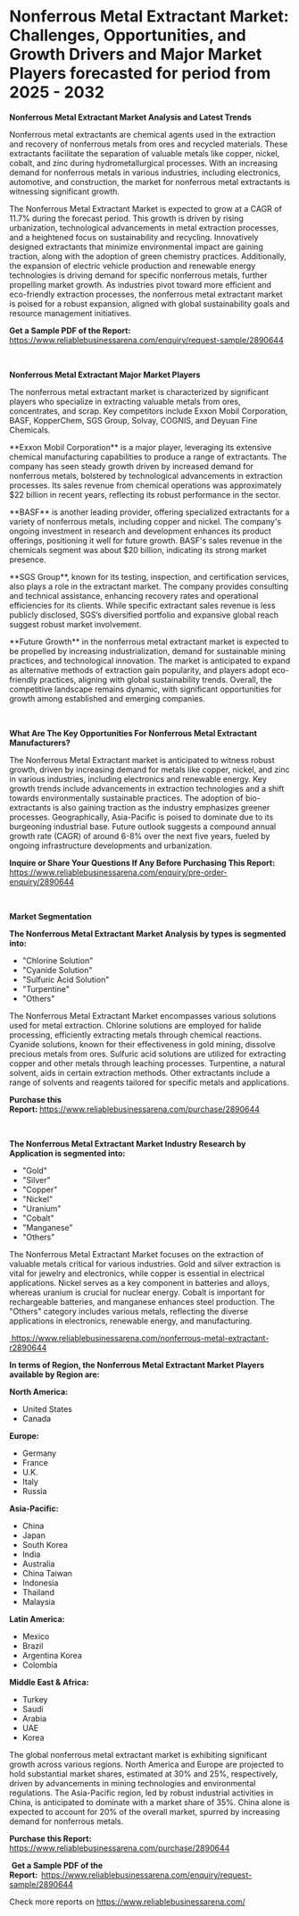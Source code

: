 <p><h1>Nonferrous Metal Extractant Market: Challenges, Opportunities, and Growth Drivers and Major Market Players forecasted for period from 2025 - 2032</h1></p><p><strong>Nonferrous Metal Extractant Market Analysis and Latest Trends</strong></p>
<p><p>Nonferrous metal extractants are chemical agents used in the extraction and recovery of nonferrous metals from ores and recycled materials. These extractants facilitate the separation of valuable metals like copper, nickel, cobalt, and zinc during hydrometallurgical processes. With an increasing demand for nonferrous metals in various industries, including electronics, automotive, and construction, the market for nonferrous metal extractants is witnessing significant growth.</p><p>The Nonferrous Metal Extractant Market is expected to grow at a CAGR of 11.7% during the forecast period. This growth is driven by rising urbanization, technological advancements in metal extraction processes, and a heightened focus on sustainability and recycling. Innovatively designed extractants that minimize environmental impact are gaining traction, along with the adoption of green chemistry practices. Additionally, the expansion of electric vehicle production and renewable energy technologies is driving demand for specific nonferrous metals, further propelling market growth. As industries pivot toward more efficient and eco-friendly extraction processes, the nonferrous metal extractant market is poised for a robust expansion, aligned with global sustainability goals and resource management initiatives.</p></p>
<p><strong>Get a Sample PDF of the Report:&nbsp;</strong> <a href="https://www.reliablebusinessarena.com/enquiry/request-sample/2890644?utm_campaign=2939&utm_medium=2&utm_source=Github&utm_content=ia&utm_term=14032025&utm_id=nonferrous-metal-extractant">https://www.reliablebusinessarena.com/enquiry/request-sample/2890644</a></p>
<p>&nbsp;</p>
<p><strong>Nonferrous Metal Extractant Major Market Players</strong></p>
<p><p>The nonferrous metal extractant market is characterized by significant players who specialize in extracting valuable metals from ores, concentrates, and scrap. Key competitors include Exxon Mobil Corporation, BASF, KopperChem, SGS Group, Solvay, COGNIS, and Deyuan Fine Chemicals.</p><p>**Exxon Mobil Corporation** is a major player, leveraging its extensive chemical manufacturing capabilities to produce a range of extractants. The company has seen steady growth driven by increased demand for nonferrous metals, bolstered by technological advancements in extraction processes. Its sales revenue from chemical operations was approximately $22 billion in recent years, reflecting its robust performance in the sector.</p><p>**BASF** is another leading provider, offering specialized extractants for a variety of nonferrous metals, including copper and nickel. The company's ongoing investment in research and development enhances its product offerings, positioning it well for future growth. BASF's sales revenue in the chemicals segment was about $20 billion, indicating its strong market presence.</p><p>**SGS Group**, known for its testing, inspection, and certification services, also plays a role in the extractant market. The company provides consulting and technical assistance, enhancing recovery rates and operational efficiencies for its clients. While specific extractant sales revenue is less publicly disclosed, SGS’s diversified portfolio and expansive global reach suggest robust market involvement.</p><p>**Future Growth** in the nonferrous metal extractant market is expected to be propelled by increasing industrialization, demand for sustainable mining practices, and technological innovation. The market is anticipated to expand as alternative methods of extraction gain popularity, and players adopt eco-friendly practices, aligning with global sustainability trends. Overall, the competitive landscape remains dynamic, with significant opportunities for growth among established and emerging companies.</p></p>
<p>&nbsp;</p>
<p><strong>What Are The Key Opportunities For Nonferrous Metal Extractant Manufacturers?</strong></p>
<p><p>The Nonferrous Metal Extractant market is anticipated to witness robust growth, driven by increasing demand for metals like copper, nickel, and zinc in various industries, including electronics and renewable energy. Key growth trends include advancements in extraction technologies and a shift towards environmentally sustainable practices. The adoption of bio-extractants is also gaining traction as the industry emphasizes greener processes. Geographically, Asia-Pacific is poised to dominate due to its burgeoning industrial base. Future outlook suggests a compound annual growth rate (CAGR) of around 6-8% over the next five years, fueled by ongoing infrastructure developments and urbanization.</p></p>
<p><strong>Inquire or Share Your Questions If Any Before Purchasing This Report:</strong> <a href="https://www.reliablebusinessarena.com/enquiry/pre-order-enquiry/2890644?utm_campaign=2939&utm_medium=2&utm_source=Github&utm_content=ia&utm_term=14032025&utm_id=nonferrous-metal-extractant">https://www.reliablebusinessarena.com/enquiry/pre-order-enquiry/2890644</a></p>
<p>&nbsp;</p>
<p><strong>Market Segmentation</strong></p>
<p><strong>The Nonferrous Metal Extractant Market Analysis by types is segmented into:</strong></p>
<p><ul><li>"Chlorine Solution"</li><li>"Cyanide Solution"</li><li>"Sulfuric Acid Solution"</li><li>"Turpentine"</li><li>"Others"</li></ul></p>
<p><p>The Nonferrous Metal Extractant Market encompasses various solutions used for metal extraction. Chlorine solutions are employed for halide processing, efficiently extracting metals through chemical reactions. Cyanide solutions, known for their effectiveness in gold mining, dissolve precious metals from ores. Sulfuric acid solutions are utilized for extracting copper and other metals through leaching processes. Turpentine, a natural solvent, aids in certain extraction methods. Other extractants include a range of solvents and reagents tailored for specific metals and applications.</p></p>
<p><strong>Purchase this Report:&nbsp;</strong><a href="https://www.reliablebusinessarena.com/purchase/2890644?utm_campaign=2939&utm_medium=2&utm_source=Github&utm_content=ia&utm_term=14032025&utm_id=nonferrous-metal-extractant">https://www.reliablebusinessarena.com/purchase/2890644</a></p>
<p>&nbsp;</p>
<p><strong>The Nonferrous Metal Extractant Market Industry Research by Application is segmented into:</strong></p>
<p><ul><li>"Gold"</li><li>"Silver"</li><li>"Copper"</li><li>"Nickel"</li><li>"Uranium"</li><li>"Cobalt"</li><li>"Manganese"</li><li>"Others"</li></ul></p>
<p><p>The Nonferrous Metal Extractant Market focuses on the extraction of valuable metals critical for various industries. Gold and silver extraction is vital for jewelry and electronics, while copper is essential in electrical applications. Nickel serves as a key component in batteries and alloys, whereas uranium is crucial for nuclear energy. Cobalt is important for rechargeable batteries, and manganese enhances steel production. The "Others" category includes various metals, reflecting the diverse applications in electronics, renewable energy, and manufacturing.</p></p>
<p><a href="https://www.reliablebusinessarena.com/nonferrous-metal-extractant-r2890644?utm_campaign=2939&utm_medium=2&utm_source=Github&utm_content=ia&utm_term=14032025&utm_id=nonferrous-metal-extractant">&nbsp;https://www.reliablebusinessarena.com/nonferrous-metal-extractant-r2890644</a></p>
<p><strong>In terms of Region, the Nonferrous Metal Extractant Market Players available by Region are:</strong></p>
<p>
    <p> <strong> North America: </strong>
        <ul>
            <li>United States</li>
            <li>Canada</li>
        </ul>
        </p> 
    <p> <strong> Europe: </strong>
        <ul>
            <li>Germany</li>
            <li>France</li>
            <li>U.K.</li>
            <li>Italy</li>
            <li>Russia</li>
        </ul>
        </p> 
    <p> <strong> Asia-Pacific: </strong>
        <ul>
            <li>China</li>
            <li>Japan</li>
            <li>South Korea</li>
            <li>India</li>
            <li>Australia</li>
            <li>China Taiwan</li>
            <li>Indonesia</li>
            <li>Thailand</li>
            <li>Malaysia</li>
        </ul>
        </p> 
    <p> <strong> Latin America: </strong>
        <ul>
            <li>Mexico</li>
            <li>Brazil</li>
            <li>Argentina Korea</li>
            <li>Colombia</li>
        </ul>
        </p> 
    <p> <strong> Middle East & Africa: </strong>
        <ul>
            <li>Turkey</li>
            <li>Saudi</li>
            <li>Arabia</li>
            <li>UAE</li>
            <li>Korea</li>
        </ul>
    </p>
    </p>
<p><p>The global nonferrous metal extractant market is exhibiting significant growth across various regions. North America and Europe are projected to hold substantial market shares, estimated at 30% and 25%, respectively, driven by advancements in mining technologies and environmental regulations. The Asia-Pacific region, led by robust industrial activities in China, is anticipated to dominate with a market share of 35%. China alone is expected to account for 20% of the overall market, spurred by increasing demand for nonferrous metals.</p></p>
<p><strong>Purchase this Report: </strong><a href="https://www.reliablebusinessarena.com/purchase/2890644?utm_campaign=2939&utm_medium=2&utm_source=Github&utm_content=ia&utm_term=14032025&utm_id=nonferrous-metal-extractant">https://www.reliablebusinessarena.com/purchase/2890644</a></p>
<p>&nbsp;<strong>Get a Sample PDF of the Report:&nbsp;&nbsp;</strong><a href="https://www.reliablebusinessarena.com/enquiry/request-sample/2890644?utm_campaign=2939&utm_medium=2&utm_source=Github&utm_content=ia&utm_term=14032025&utm_id=nonferrous-metal-extractant">https://www.reliablebusinessarena.com/enquiry/request-sample/2890644</a></p>
<p><strong></strong></p>
<p>Check more reports on <a href="https://www.reliablebusinessarena.com/?utm_campaign=2939&utm_medium=2&utm_source=Github&utm_content=ia&utm_term=14032025&utm_id=nonferrous-metal-extractant">https://www.reliablebusinessarena.com/</a></p>